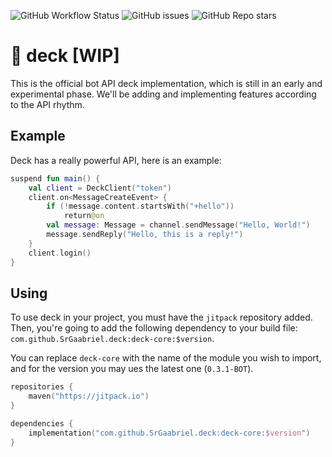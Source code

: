 ![GitHub Workflow Status](https://img.shields.io/github/workflow/status/SrGaabriel/deck/Build)
![GitHub issues](https://img.shields.io/github/issues/SrGaabriel/deck)
![GitHub Repo stars](https://img.shields.io/github/stars/SrGaabriel/deck)

# 🎲 deck [WIP]

This is the official bot API deck implementation, which is still in an early and experimental phase. We'll be adding and implementing features according to the API rhythm.

## Example

Deck has a really powerful API, here is an example:

```kotlin
suspend fun main() {
    val client = DeckClient("token")
    client.on<MessageCreateEvent> {
        if (!message.content.startsWith("+hello"))
            return@on
        val message: Message = channel.sendMessage("Hello, World!")
        message.sendReply("Hello, this is a reply!")
    }
    client.login()
}
```

## Using

To use deck in your project, you must have the `jitpack` repository added. Then, you're going to add the following dependency to your build file: `com.github.SrGaabriel.deck:deck-core:$version`.

You can replace `deck-core` with the name of the module you wish to import, and for the version you may ues the latest one (`0.3.1-BOT`).

```kotlin
repositories {
    maven("https://jitpack.io")
}

dependencies {
    implementation("com.github.SrGaabriel.deck:deck-core:$version")
}
```
